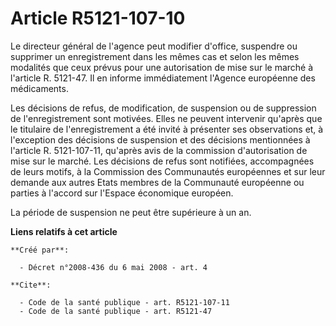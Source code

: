 # Article R5121-107-10

Le directeur général de l'agence peut modifier d'office, suspendre ou supprimer un enregistrement dans les mêmes cas et selon
les mêmes modalités que ceux prévus pour une autorisation de mise sur le marché à l'article R. 5121-47. Il en informe
immédiatement l'Agence européenne des médicaments. 

Les décisions de refus, de modification, de suspension ou de suppression de l'enregistrement sont motivées. Elles ne peuvent
intervenir qu'après que le titulaire de l'enregistrement a été invité à présenter ses observations et, à l'exception des
décisions de suspension et des décisions mentionnées à l'article R. 5121-107-11, qu'après avis de la commission
d'autorisation de mise sur le marché. Les décisions de refus sont notifiées, accompagnées de leurs motifs, à la Commission
des Communautés européennes et sur leur demande aux autres Etats membres de la Communauté européenne ou parties à l'accord
sur l'Espace économique européen. 

La période de suspension ne peut être supérieure à un an.

**Liens relatifs à cet article**

	**Créé par**:

	  - Décret n°2008-436 du 6 mai 2008 - art. 4

	**Cite**:

	  - Code de la santé publique - art. R5121-107-11
	  - Code de la santé publique - art. R5121-47

